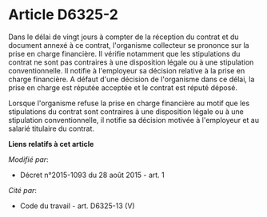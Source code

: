 # Article D6325-2

Dans le délai de vingt jours à compter de la réception du contrat et du document annexé à ce contrat, l'organisme collecteur
se prononce sur la prise en charge financière. Il vérifie notamment que les stipulations du contrat ne sont pas contraires à
une disposition légale ou à une stipulation conventionnelle. Il notifie à l'employeur sa décision relative à la prise en
charge financière. A défaut d'une décision de l'organisme dans ce délai, la prise en charge est réputée acceptée et le
contrat est réputé déposé. 

Lorsque l'organisme refuse la prise en charge financière au motif que les stipulations du contrat sont contraires à une
disposition légale ou à une stipulation conventionnelle, il notifie sa décision motivée à l'employeur et au salarié titulaire
du contrat.

**Liens relatifs à cet article**

_Modifié par_:

  - Décret n°2015-1093 du 28 août 2015 - art. 1

_Cité par_:

  - Code du travail - art. D6325-13 (V)
